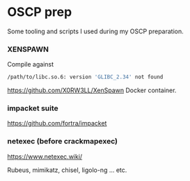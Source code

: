 # OSCP prep
Some tooling and scripts I used during my OSCP preparation.

### XENSPAWN 
Compile against 
```bash
/path/to/libc.so.6: version 'GLIBC_2.34' not found
```
https://github.com/X0RW3LL/XenSpawn
Docker container.


### impacket suite
https://github.com/fortra/impacket

### netexec (before crackmapexec)
https://www.netexec.wiki/

Rubeus, mimikatz, chisel, ligolo-ng ... etc.
